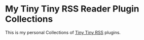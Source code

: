 My Tiny Tiny RSS Reader Plugin Collections
=============
This is my personal Collections of [Tiny Tiny RSS](http://tt-rss.org "Tiny Tiny RSS") plugins.
